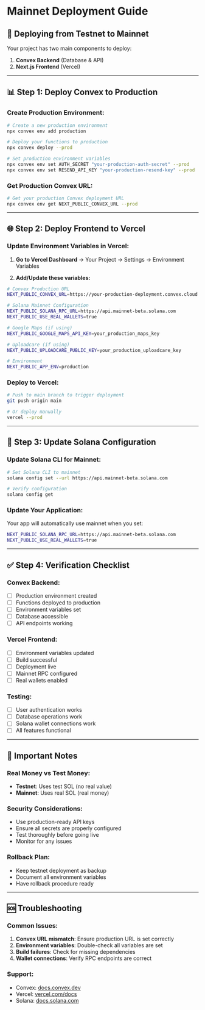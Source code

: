 # Mainnet Deployment Guide

## 🚀 **Deploying from Testnet to Mainnet**

Your project has two main components to deploy:
1. **Convex Backend** (Database & API)
2. **Next.js Frontend** (Vercel)

---

## 📊 **Step 1: Deploy Convex to Production**

### Create Production Environment:
```bash
# Create a new production environment
npx convex env add production

# Deploy your functions to production
npx convex deploy --prod

# Set production environment variables
npx convex env set AUTH_SECRET "your-production-auth-secret" --prod
npx convex env set RESEND_API_KEY "your-production-resend-key" --prod
```

### Get Production Convex URL:
```bash
# Get your production Convex deployment URL
npx convex env get NEXT_PUBLIC_CONVEX_URL --prod
```

---

## 🌐 **Step 2: Deploy Frontend to Vercel**

### Update Environment Variables in Vercel:

1. **Go to Vercel Dashboard** → Your Project → Settings → Environment Variables

2. **Add/Update these variables:**

```bash
# Convex Production URL
NEXT_PUBLIC_CONVEX_URL=https://your-production-deployment.convex.cloud

# Solana Mainnet Configuration
NEXT_PUBLIC_SOLANA_RPC_URL=https://api.mainnet-beta.solana.com
NEXT_PUBLIC_USE_REAL_WALLETS=true

# Google Maps (if using)
NEXT_PUBLIC_GOOGLE_MAPS_API_KEY=your_production_maps_key

# Uploadcare (if using)
NEXT_PUBLIC_UPLOADCARE_PUBLIC_KEY=your_production_uploadcare_key

# Environment
NEXT_PUBLIC_APP_ENV=production
```

### Deploy to Vercel:
```bash
# Push to main branch to trigger deployment
git push origin main

# Or deploy manually
vercel --prod
```

---

## 🔧 **Step 3: Update Solana Configuration**

### Update Solana CLI for Mainnet:
```bash
# Set Solana CLI to mainnet
solana config set --url https://api.mainnet-beta.solana.com

# Verify configuration
solana config get
```

### Update Your Application:
Your app will automatically use mainnet when you set:
```bash
NEXT_PUBLIC_SOLANA_RPC_URL=https://api.mainnet-beta.solana.com
NEXT_PUBLIC_USE_REAL_WALLETS=true
```

---

## ✅ **Step 4: Verification Checklist**

### Convex Backend:
- [ ] Production environment created
- [ ] Functions deployed to production
- [ ] Environment variables set
- [ ] Database accessible
- [ ] API endpoints working

### Vercel Frontend:
- [ ] Environment variables updated
- [ ] Build successful
- [ ] Deployment live
- [ ] Mainnet RPC configured
- [ ] Real wallets enabled

### Testing:
- [ ] User authentication works
- [ ] Database operations work
- [ ] Solana wallet connections work
- [ ] All features functional

---

## 🎯 **Important Notes**

### **Real Money vs Test Money:**
- **Testnet**: Uses test SOL (no real value)
- **Mainnet**: Uses real SOL (real money)

### **Security Considerations:**
- Use production-ready API keys
- Ensure all secrets are properly configured
- Test thoroughly before going live
- Monitor for any issues

### **Rollback Plan:**
- Keep testnet deployment as backup
- Document all environment variables
- Have rollback procedure ready

---

## 🆘 **Troubleshooting**

### Common Issues:
1. **Convex URL mismatch**: Ensure production URL is set correctly
2. **Environment variables**: Double-check all variables are set
3. **Build failures**: Check for missing dependencies
4. **Wallet connections**: Verify RPC endpoints are correct

### Support:
- Convex: [docs.convex.dev](https://docs.convex.dev)
- Vercel: [vercel.com/docs](https://vercel.com/docs)
- Solana: [docs.solana.com](https://docs.solana.com)

